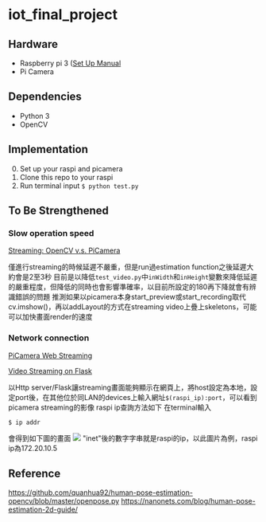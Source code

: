 # iot_final_project

## Hardware
* Raspberry pi 3 ([Set Up Manual](https://github.com/yww1327/iot_final_project/blob/main/setupManual.pdf)
* Pi Camera

## Dependencies
* Python 3
* OpenCV

## Implementation
0. Set up your raspi and picamera
1. Clone this repo to your raspi
2. Run terminal input ```$ python test.py```


## To Be Strengthened
### Slow operation speed
[Streaming: OpenCV v.s. PiCamera](https://blog.xuite.net/jblabs/blog/463506239-%5B%E8%BB%9F%E9%AB%94%5D+%E4%BD%BF%E7%94%A8+Raspberry+Pi+Camera+Module+%2B+Python+%2B+OpenCV+%E9%80%B2%E8%A1%8C%E5%8B%95%E6%85%8B%E8%87%89%E9%83%A8%E8%BE%A8%E8%AD%98)

僅進行streaming的時候延遲不嚴重，但是run過estimation function之後延遲大約會是2至3秒
目前是以降低```test_video.py```中```inWidth```和```inHeight```變數來降低延遲的嚴重程度，但降低的同時也會影響準確率，以目前所設定的180再下降就會有辨識錯誤的問題
推測如果以picamera本身start_preview或start_recording取代cv.imshow()，再以addLayout的方式在streaming video上疊上skeletons，可能可以加快畫面render的速度


### Network connection
[PiCamera Web Streaming](https://picamera.readthedocs.io/en/latest/recipes2.html#web-streaming)

[Video Streaming on Flask](https://www.hackster.io/ruchir1674/video-streaming-on-flask-server-using-rpi-ef3d75)

以Http server/Flask讓streaming畫面能夠顯示在網頁上，將host設定為本地，設定port後，在其他位於同LAN的devices上輸入網址```$(raspi_ip):port```，可以看到picamera streaming的影像
raspi ip查詢方法如下
在terminal輸入
```
$ ip addr
```
會得到如下圖的畫面
![](https://github.com/yww1327/iot_final_project/blob/main/README_pic/ip_addr.PNG)
"inet"後的數字字串就是raspi的ip，以此圖片為例，raspi ip為172.20.10.5


## Reference
https://github.com/quanhua92/human-pose-estimation-opencv/blob/master/openpose.py
https://nanonets.com/blog/human-pose-estimation-2d-guide/
